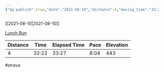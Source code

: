 ```yaml
---
{"dg-publish":true,"date":"2021-08-10","distance":4,"moving_time":"32:22","elapsed_time":"33:27","pace":"8:04","total_elevation_gain":443,"url":"https://www.strava.com/activities/5771374110","permalink":"/01-personal/strava/2021-08-10-lunch-run/","dgPassFrontmatter":true}
---
```



[[2021-08-10\|2021-08-10]]

[Lunch Run](https://www.strava.com/activities/5771374110)

| Distance | Time  | Elapsed Time | Pace | Elevation |
| -------- | ----- | ------------ | ---- | --------- |
| 4        | 32:22 | 33:27        | 8:04 | 443       |




#strava
